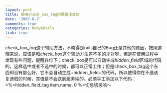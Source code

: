 ```yaml
---
layout: post
title: 使用check_box_tag时需要注意的
date: '2007-6-7'
comments: true
categories: Ruby&Rails
link: true
---
```

*check_box_tag*这个辅助方法，不晓得是rails自己的Bug还是其他的原因，按照道理来说，应该是和*check_box*这个辅助方法差不多的才对呀，但是在使用过程中发现有些问题，提醒各位下：check_box是可以自动生成*hidden_field*区域的代码的，这样选中或者不选中的时候，都可以正常工作；但是check_box_tag这个东西却没有那么好，它不会自动生成+hidden_field+的代码，所以使得你在不选该复选框的时候，其值是不会送到服务端的。必须手工添加以下代码：&lt;%=hidden_field_tag item.name, 0 %&gt;切忌切忌哈～
